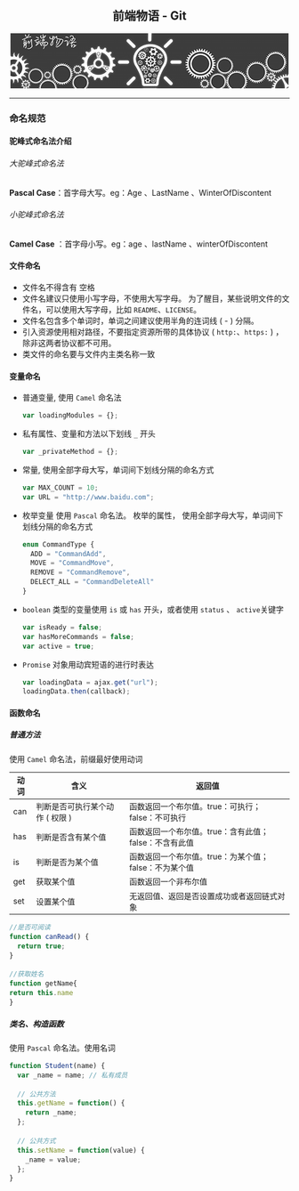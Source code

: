 <div align="center">

## 前端物语 - Git

  <img src="./../resource/chatAbout_header.png" width="500" />

</div>

---

### 命名规范

#### 驼峰式命名法介绍

###### 大驼峰式命名法

**Pascal Case**：首字母大写。eg：Age 、LastName 、WinterOfDiscontent

###### 小驼峰式命名法

**Camel Case** ：首字母小写。eg：age 、lastName 、winterOfDiscontent

#### 文件命名

- 文件名不得含有 空格
- 文件名建议只使用小写字母，不使用大写字母。 为了醒目，某些说明文件的文件名，可以使用大写字母，比如 `README`、`LICENSE`。
- 文件名包含多个单词时，单词之间建议使用半角的连词线 ( - ) 分隔。
- 引入资源使用相对路径，不要指定资源所带的具体协议 ( `http:`、`https:` ) ，除非这两者协议都不可用。
- 类文件的命名要与文件内主类名称一致

#### 变量命名

- 普通变量, 使用 `Camel` 命名法
  ```javascript
  var loadingModules = {};
  ```
- 私有属性、变量和方法以下划线 `_` 开头
  ```javascript
  var _privateMethod = {};
  ```
- 常量, 使用全部字母大写，单词间下划线分隔的命名方式
  ```javascript
  var MAX_COUNT = 10;
  var URL = "http://www.baidu.com";
  ```
- 枚举变量 使用 `Pascal` 命名法。
  枚举的属性， 使用全部字母大写，单词间下划线分隔的命名方式

  ```javascript
  enum CommandType {
    ADD = "CommandAdd",
    MOVE = "CommandMove",
    REMOVE = "CommandRemove",
    DELECT_ALL = "CommandDeleteAll"
  }
  ```

- `boolean` 类型的变量使用 `is` 或 `has` 开头，或者使用 `status` 、 `active`关键字

  ```javascript
  var isReady = false;
  var hasMoreCommands = false;
  var active = true;
  ```

- `Promise` 对象用动宾短语的进行时表达
  ```javascript
  var loadingData = ajax.get("url");
  loadingData.then(callback);
  ```

#### 函数命名

##### 普通方法

使用 `Camel` 命名法，前缀最好使用动词

| 动词 | 含义                            | 返回值                                                |
| ---- | ------------------------------- | ----------------------------------------------------- |
| can  | 判断是否可执行某个动作 ( 权限 ) | 函数返回一个布尔值。true：可执行；false：不可执行     |
| has  | 判断是否含有某个值              | 函数返回一个布尔值。true：含有此值；false：不含有此值 |
| is   | 判断是否为某个值                | 函数返回一个布尔值。true：为某个值；false：不为某个值 |
| get  | 获取某个值                      | 函数返回一个非布尔值                                  |
| set  | 设置某个值                      | 无返回值、返回是否设置成功或者返回链式对象            |

```javascript
//是否可阅读
function canRead() {
  return true;
}

//获取姓名
function getName{
return this.name
}
```

##### 类名、构造函数

使用 `Pascal` 命名法。使用名词

```javascript
function Student(name) {
  var _name = name; // 私有成员

  // 公共方法
  this.getName = function() {
    return _name;
  };

  // 公共方式
  this.setName = function(value) {
    _name = value;
  };
}
```
